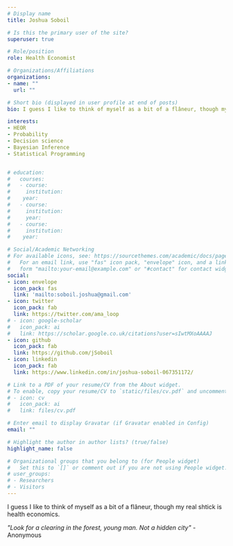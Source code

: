 ```yaml
---
# Display name
title: Joshua Soboil

# Is this the primary user of the site?
superuser: true

# Role/position
role: Health Economist

# Organizations/Affiliations
organizations:
- name: ""
  url: ""

# Short bio (displayed in user profile at end of posts)
bio: I guess I like to think of myself as a bit of a flâneur, though my real shtick is health economics. 

interests:
- HEOR
- Probability
- Decision science
- Bayesian Inference
- Statistical Programming


# education:
#   courses:
#   - course: 
#     institution:
#    year: 
#   - course:
#     institution: 
#     year: 
#   - course:
#     institution: 
#    year:

# Social/Academic Networking
# For available icons, see: https://sourcethemes.com/academic/docs/page-builder/#icons
#   For an email link, use "fas" icon pack, "envelope" icon, and a link in the
#   form "mailto:your-email@example.com" or "#contact" for contact widget.
social:
- icon: envelope
  icon_pack: fas
  link: 'mailto:soboil.joshua@gmail.com'
- icon: twitter
  icon_pack: fab
  link: https://twitter.com/ama_loop
# - icon: google-scholar
#   icon_pack: ai
#   link: https://scholar.google.co.uk/citations?user=sIwtMXoAAAAJ
- icon: github
  icon_pack: fab
  link: https://github.com/jSoboil
- icon: linkedin
  icon_pack: fab
  link: https://www.linkedin.com/in/joshua-soboil-067351172/

# Link to a PDF of your resume/CV from the About widget.
# To enable, copy your resume/CV to `static/files/cv.pdf` and uncomment the lines below.
# - icon: cv
#   icon_pack: ai
#   link: files/cv.pdf

# Enter email to display Gravatar (if Gravatar enabled in Config)
email: ""

# Highlight the author in author lists? (true/false)
highlight_name: false

# Organizational groups that you belong to (for People widget)
#   Set this to `[]` or comment out if you are not using People widget.
# user_groups:
# - Researchers
# - Visitors
---
```


I guess I like to think of myself as a bit of a flâneur, though my real shtick is health economics. 

*"Look for a clearing in the forest, young man. Not a hidden city"* - Anonymous
